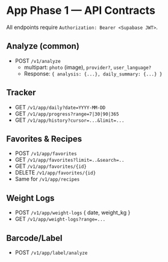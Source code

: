 # App Phase 1 — API Contracts

All endpoints require `Authorization: Bearer <Supabase JWT>`.

## Analyze (common)
- POST `/v1/analyze`
  - multipart: `photo` (image), `provider?`, `user_language?`
  - Response: `{ analysis: {...}, daily_summary: {...} }`

## Tracker
- GET `/v1/app/daily?date=YYYY-MM-DD`
- GET `/v1/app/progress?range=7|30|90|365`
- GET `/v1/app/history?cursor=...&limit=...`

## Favorites & Recipes
- POST `/v1/app/favorites`
- GET `/v1/app/favorites?limit=..&search=..`
- GET `/v1/app/favorites/{id}`
- DELETE `/v1/app/favorites/{id}`
- Same for `/v1/app/recipes`

## Weight Logs
- POST `/v1/app/weight-logs` { date, weight_kg }
- GET `/v1/app/weight-logs?range=...`

## Barcode/Label
- POST `/v1/app/label/analyze`
